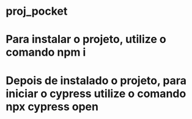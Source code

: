 # proj_pocket

# Para instalar o projeto, utilize o comando <b>npm i</b>
# Depois de instalado o projeto, para iniciar o cypress utilize o comando <b>npx cypress open</b>